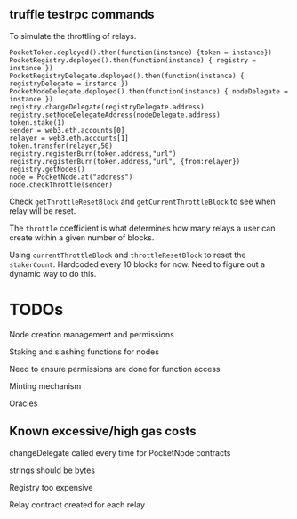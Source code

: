 ## truffle testrpc commands

To simulate the throttling of relays.
```
PocketToken.deployed().then(function(instance) {token = instance})
PocketRegistry.deployed().then(function(instance) { registry = instance })
PocketRegistryDelegate.deployed().then(function(instance) { registryDelegate = instance })
PocketNodeDelegate.deployed().then(function(instance) { nodeDelegate = instance })
registry.changeDelegate(registryDelegate.address)
registry.setNodeDelegateAddress(nodeDelegate.address)
token.stake(1)
sender = web3.eth.accounts[0]
relayer = web3.eth.accounts[1]
token.transfer(relayer,50)
registry.registerBurn(token.address,"url")
registry.registerBurn(token.address,"url", {from:relayer})
registry.getNodes()
node = PocketNode.at("address")
node.checkThrottle(sender)
```

Check `getThrottleResetBlock` and `getCurrentThrottleBlock` to see when relay will be reset.

The `throttle` coefficient is what determines how many relays a user can create within a given number of blocks.

Using `currentThrottleBlock` and `throttleResetBlock` to reset the `stakerCount`. Hardcoded every 10 blocks for now. Need to figure out a dynamic way to do this.


# TODOs

Node creation management and permissions

Staking and slashing functions for nodes

Need to ensure permissions are done for function access

Minting mechanism

Oracles



## Known excessive/high gas costs

changeDelegate called every time for PocketNode contracts

strings should be bytes

Registry too expensive

Relay contract created for each relay
